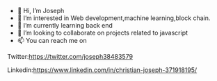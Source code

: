 - 👋 Hi, I’m Joseph
- 👀 I’m interested in Web development,machine learning,block chain.
- 🌱 I’m currently learning back end 
- 💞️  I’m looking to collaborate on projects related to javascript
- 📫 You can reach me on 

Twitter:https://twitter.com/joseph38483579

Linkedin:https://www.linkedin.com/in/christian-joseph-371918195/

<!---
josephcristiano/josephcristiano is a ✨ special ✨ repository because its `README.md` (this file) appears on your GitHub profile.
You can click the Preview link to take a look at your changes.
--->
